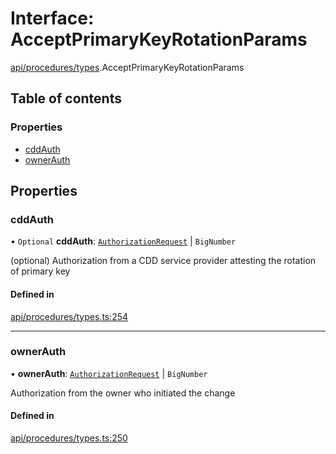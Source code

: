 # Interface: AcceptPrimaryKeyRotationParams

[api/procedures/types](../wiki/api.procedures.types).AcceptPrimaryKeyRotationParams

## Table of contents

### Properties

- [cddAuth](../wiki/api.procedures.types.AcceptPrimaryKeyRotationParams#cddauth)
- [ownerAuth](../wiki/api.procedures.types.AcceptPrimaryKeyRotationParams#ownerauth)

## Properties

### cddAuth

• `Optional` **cddAuth**: [`AuthorizationRequest`](../wiki/api.entities.AuthorizationRequest.AuthorizationRequest) \| `BigNumber`

(optional) Authorization from a CDD service provider attesting the rotation of primary key

#### Defined in

[api/procedures/types.ts:254](https://github.com/PolymeshAssociation/polymesh-sdk/blob/079537ad/src/api/procedures/types.ts#L254)

___

### ownerAuth

• **ownerAuth**: [`AuthorizationRequest`](../wiki/api.entities.AuthorizationRequest.AuthorizationRequest) \| `BigNumber`

Authorization from the owner who initiated the change

#### Defined in

[api/procedures/types.ts:250](https://github.com/PolymeshAssociation/polymesh-sdk/blob/079537ad/src/api/procedures/types.ts#L250)
